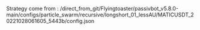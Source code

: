Strategy come from : /direct_from_git/Flyingtoaster/passivbot_v5.8.0-main/configs/particle_swarm/recursive/longshort_01_lessAU/MATICUSDT_20221028061605_5443b/config.json
